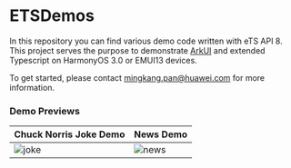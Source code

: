 # ETSDemos

In this repository you can find various demo code written with eTS API 8. This project serves the purpose to demonstrate [ArkUI](https://developer.harmonyos.com/en/develop/arkUI) and extended Typescript on HarmonyOS 3.0 or EMUI13 devices.

To get started, please contact mingkang.pan@huawei.com for more information.

### Demo Previews

| Chuck Norris Joke Demo       | News Demo    |
| -------------                | -------------|
| ![joke](https://user-images.githubusercontent.com/52449229/186129378-f1bcf657-a8f2-43c3-a5dd-59971f825af9.gif) | ![news](https://user-images.githubusercontent.com/52449229/186129340-e37d09b4-428b-4f6f-8a0d-ad47df2cf02d.gif)|
